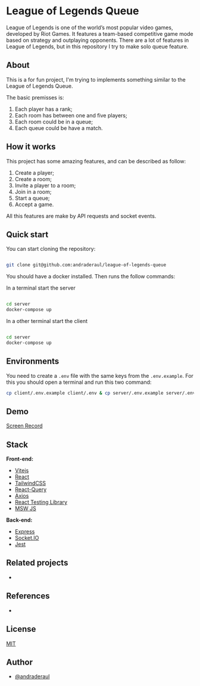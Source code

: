 # League of Legends Queue

League of Legends is one of the world’s most popular video games, developed by Riot Games. It features
a team-based competitive game mode based on strategy and outplaying opponents. There are a lot of features in League of Legends, but in this repository I try to make solo queue feature.

## About

This is a for fun project, I'm trying to implements something similar to the League of Legends Queue.

The basic premisses is:

1. Each player has a rank;
2. Each room has between one and five players;
3. Each room could be in a queue;
4. Each queue could be have a match.

## How it works

This project has some amazing features, and can be described as follow:

1. Create a player;
2. Create a room;
3. Invite a player to a room;
4. Join in a room;
5. Start a queue;
6. Accept a game.

All this features are make by API requests and socket events.

## Quick start

You can start cloning the repository:

```sh

git clone git@github.com:andraderaul/league-of-legends-queue
```

You should have a docker installed. Then runs the follow commands:

In a terminal start the server

```sh

cd server
docker-compose up
```

In a other terminal start the client

```sh

cd server
docker-compose up
```

## Environments

You need to create a `.env` file with the same keys from the `.env.example`. For this you should open a terminal and run this two command:

```sh
cp client/.env.example client/.env & cp server/.env.example server/.env
```

## Demo

[Screen Record](./assets/screen-record.gif)

## Stack

**Front-end:**

- [Vitejs](https://vitejs.dev/)
- [React](https://pt-br.reactjs.org/docs/getting-started.html)
- [TailwindCSS](https://tailwindcss.com/docs/)
- [React-Query](https://react-query.tanstack.com/)
- [Axios](https://github.com/axios/axios)
- [React Testing Library](https://testing-library.com/docs/react-testing-library/intro/)
- [MSW JS](https://mswjs.io/)

**Back-end:**

- [Express](https://expressjs.com)
- [Socket.IO](https://socket.io/)
- [Jest](https://jestjs.io/)

## Related projects

-

## References

-

## License

[MIT](./LICENSE)

## Author

- [@andraderaul](https://github.com/andraderaul)
